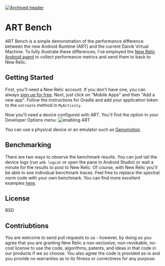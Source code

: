 [![Archived header](https://github.com/newrelic/open-source-office/raw/master/examples/categories/images/Archived.png)](https://github.com/newrelic/open-source-office/blob/master/examples/categories/index.md#archived)

ART Bench
=========
ART Bench is a simple demonstration of the performance difference between the new Android Runtime (ART) and the current Dalvik Virtual Machine.  To fully illustrate these differences, I've employed the [New Relic Android agent](http://newrelic.com/android-app-optimization) to collect performance metrics and send them to back to New Relic.


Getting Started
---------------
First, you'll need a New Relic account.  If you don't have one, you can always [sign up for free](http://newrelic.com/signup).  Next, just click on "Mobile Apps" and then "Add a new app".  Follow the instructions for Gradle and add your application token to the ```onCreate``` method in ```MyActivity```.

Now you'll need a device configured with ART.  You'll find the option in your Developer Options menu:
![enabling ART](http://i-cdn.phonearena.com/images/articles/100048-thumb/Screenshot-2.jpg)

You can use a physical device or an emulator such as [Genymotion](http://www.genymotion.com/).


Benchmarking
------------
There are two ways to observe the benchmark results.  You can just tail the device logs (run ```adb logcat``` or open the pane in Android Studio) or wait a minute for the results to post to New Relic.  Of course, with New Relic you'll be able to see individual benchmark traces.  Feel free to replace the spectral norm code with your own benchmark.  You can find more excellent examples [here](http://benchmarksgame.alioth.debian.org/u64q/java.php).


License
-------
BSD

Contriubtions
-------------
You are welcome to send pull requests to us - however, by doing so you agree that you are granting New Relic a non-exclusive, non-revokable, no-cost license to use the code, algorithms, patents, and ideas in that code in our products if we so choose. You also agree the code is provided as-is and you provide no warranties as to its fitness or correctness for any purpose.
